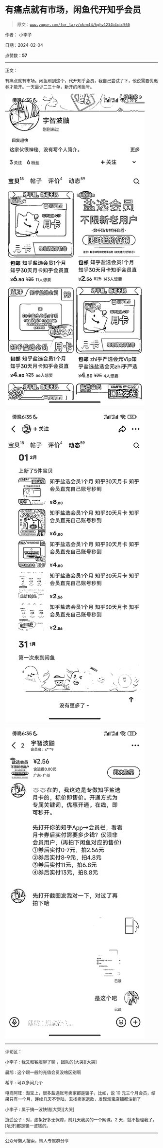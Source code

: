# 有痛点就有市场，闲鱼代开知乎会员

> 原文：[`www.yuque.com/for_lazy/xkrm14/kghv1234b4xic560`](https://www.yuque.com/for_lazy/xkrm14/kghv1234b4xic560)

作者： 小李子

日期：2024-02-04

点赞数：**57**

* * *

正文：

有痛点就有市场。闲鱼刷到这个，代开知乎会员，我自己尝试了下，他说需要优惠券才能开。一天最少二三十单，新开的闲鱼号。

![](img/668be228e65de67da11abd9b429e51ff.png)

![](img/01cce20d25401193370b5e14e67a53dd.png)

![](img/184b68016bac0bd63c3c3e57c90afead.png)

* * *

评论区：

小李子 : 我又和客服聊了聊 ，团队的[大哭][大哭]

晨旭 : 这个跟一般的充值会员没啥区别啊

希平 : 可以多问几个

电商阿旺 : 淘宝上，很多盐选账号卖家都是骗子，比如，说 10 元三个月会员，结果只有一个月，连续几天不登陆，去找卖家退款，发现淘宝店铺都注销了

小李子 : 属于搞一波快钱[大哭][大哭]

逍遥公子 : 对，虚拟好多无保障，前几天我买的一个网课，2 天，就不搭理我了。[呲牙]都是骗一波钱的。

* * *

公众号懒人搜索，懒人专属群分享